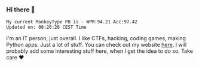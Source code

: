 ### Hi there 👋
<!-- PB START -->
```
My current MonkeyType PB is - WPM:94.21 Acc:97.42
Updated on: 08:26:28 CEST Time
```
<!-- PB END -->
I'm an IT person, just overall. I like CTFs, hacking, coding games, making Python apps. Just a lot of stuff.
You can check out my website [here](https://skill3472.github.io/).
I will probably add some interesting stuff here, when I get the idea to do so. Take care ❤️
